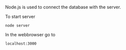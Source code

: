Node.js is used to connect the database with the server.

To start server
```
node server
```
In the webbrowser go to
```
localhost:3000
```
